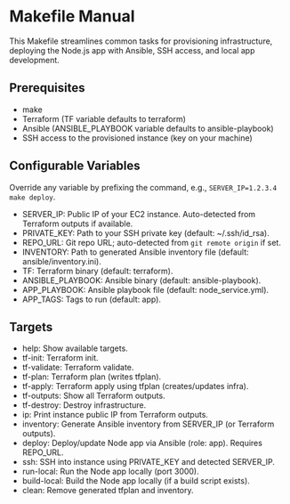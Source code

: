 # Makefile Manual

This Makefile streamlines common tasks for provisioning infrastructure, deploying the Node.js app with Ansible, SSH access, and local app development.

## Prerequisites
- make
- Terraform (TF variable defaults to terraform)
- Ansible (ANSIBLE_PLAYBOOK variable defaults to ansible-playbook)
- SSH access to the provisioned instance (key on your machine)

## Configurable Variables
Override any variable by prefixing the command, e.g., `SERVER_IP=1.2.3.4 make deploy`.

- SERVER_IP: Public IP of your EC2 instance. Auto-detected from Terraform outputs if available.
- PRIVATE_KEY: Path to your SSH private key (default: ~/.ssh/id_rsa).
- REPO_URL: Git repo URL; auto-detected from `git remote origin` if set.
- INVENTORY: Path to generated Ansible inventory file (default: ansible/inventory.ini).
- TF: Terraform binary (default: terraform).
- ANSIBLE_PLAYBOOK: Ansible binary (default: ansible-playbook).
- APP_PLAYBOOK: Ansible playbook file (default: node_service.yml).
- APP_TAGS: Tags to run (default: app).

## Targets
- help: Show available targets.
- tf-init: Terraform init.
- tf-validate: Terraform validate.
- tf-plan: Terraform plan (writes tfplan).
- tf-apply: Terraform apply using tfplan (creates/updates infra).
- tf-outputs: Show all Terraform outputs.
- tf-destroy: Destroy infrastructure.
- ip: Print instance public IP from Terraform outputs.
- inventory: Generate Ansible inventory from SERVER_IP (or Terraform outputs).
- deploy: Deploy/update Node app via Ansible (role: app). Requires REPO_URL.
- ssh: SSH into instance using PRIVATE_KEY and detected SERVER_IP.
- run-local: Run the Node app locally (port 3000).
- build-local: Build the Node app locally (if a build script exists).
- clean: Remove generated tfplan and inventory.
